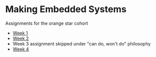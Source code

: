 # Making Embedded Systems
Assignments for the orange star cohort

- [Week 1](week_1_exercises/README.md)
- [Week 2](week_2_exercises/README.md)
- Week 3 assignment skipped under "can do, won't do" philosophy
- [Week 4](week_4_exercises/README.md)